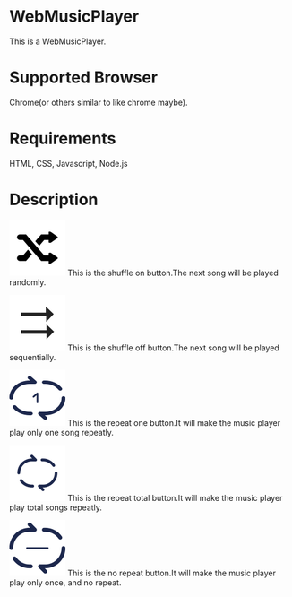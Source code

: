 # WebMusicPlayer
This is a WebMusicPlayer.
# Supported Browser
Chrome(or others similar to like chrome maybe).
# Requirements
HTML, CSS, Javascript, Node.js
# Description
![suffle-on-button](View/ForReadMeImages/resized-shuffle-on-button.svg) 
This is the shuffle on button.The next song will be played randomly.

![suffle-off-button](View/ForReadMeImages/resized-shuffle-off-button.svg)
This is the shuffle off button.The next song will be played sequentially.

![repeat-one-button](View/ForReadMeImages/resized-repeat-one-button.svg)
This is the repeat one button.It will make the music player play only one song repeatly.

![repeat-total-button](View/ForReadMeImages/resized-repeat-total-button.svg)
This is the repeat total button.It will make the music player play total songs repeatly.

![no-repeat-button](View/ForReadMeImages/resized-no-repeat-button.svg)
This is the no repeat button.It will make the music player play only once, and no repeat.



